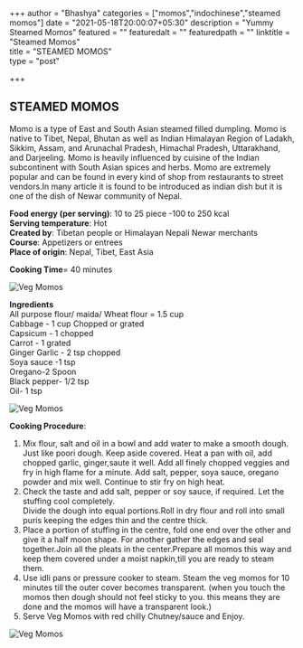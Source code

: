 +++
author = "Bhashya"
categories = ["momos","indochinese","steamed momos"]
date = "2021-05-18T20:00:07+05:30"
description = "Yummy Steamed Momos"
featured = ""
featuredalt = ""
featuredpath = ""
linktitle = "Steamed Momos"  
title = "STEAMED MOMOS"  
type = "post"

+++

## STEAMED MOMOS

Momo is a type of East and South Asian steamed filled dumpling. Momo is native to Tibet, Nepal, Bhutan as well as Indian Himalayan Region of Ladakh, Sikkim, Assam, and Arunachal Pradesh, Himachal Pradesh, Uttarakhand, and Darjeeling. Momo is heavily influenced by cuisine of the Indian subcontinent with South Asian spices and herbs. Momo are extremely popular and can be found in every kind of shop from restaurants to street vendors.In many article it is found to be introduced as indian dish but it is one of the dish of Newar community of Nepal.

**Food energy (per serving)**: 10 to 25 piece -100 to 250 kcal  
**Serving temperature**: Hot  
**Created by**: Tibetan people or Himalayan Nepali Newar merchants  
**Course**: Appetizers or entrees  
**Place of origin**: Nepal, Tibet, East Asia  

**Cooking Time**= 40 minutes

![Veg Momos](https://i.imgur.com/BhLrCDP.jpg)    

**Ingredients**  
All purpose flour/ maida/ Wheat flour = 1.5 cup  
Cabbage - 1 cup Chopped or grated  
Capsicum - 1 chopped   
Carrot - 1 grated  
Ginger Garlic - 2 tsp chopped  
Soya sauce -1 tsp  
Oregano-2 Spoon  
Black pepper- 1/2 tsp  
Oil- 1 tsp  


![Veg Momos](https://i.imgur.com/soOBs6D.jpg)  


**Cooking Procedure**:  
1. Mix flour, salt and oil  in a bowl and add water to make a smooth dough. Just like poori dough. Keep aside covered.
Heat a pan with oil, add chopped garlic, ginger,saute it well. Add all finely chopped veggies and fry in high flame for a minute. Add salt, pepper, soya sauce, oregano powder and mix well. Continue to stir fry on high heat.  
2. Check the taste and add salt, pepper or soy sauce, if required. Let the stuffing cool completely.  
Divide the dough into equal portions.Roll in dry flour and roll into small puris keeping the edges thin and the centre thick.    
3. Place a portion of stuffing in the centre, fold one end over the other and give it a half moon shape. For another gather the edges and seal together.Join all the pleats in the center.Prepare all momos this way and keep them covered under a moist napkin,till you are ready to steam them.      
4. Use idli pans or pressure cooker to steam. Steam the veg momos for 10 minutes till the outer cover becomes transparent. (when you touch the momos then dough should not feel sticky to you. this means they are done and the momos will have a transparent look.)      
5. Serve Veg Momos with red chilly Chutney/sauce and Enjoy.

![Veg Momos](https://i.imgur.com/vZFeCMy.jpeg) 




